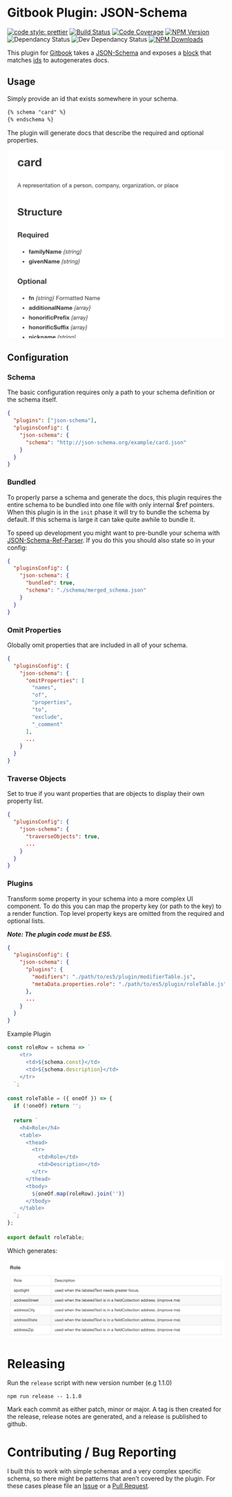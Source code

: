 # Gitbook Plugin: JSON-Schema

[![code style: prettier](https://img.shields.io/badge/code_style-prettier-ff69b4.svg?style=for-the-badge)](https://github.com/prettier/prettier)
[![Build Status](https://img.shields.io/circleci/project/github/hipstersmoothie/gitbook-plugin-json-schema/master.svg?style=for-the-badge)](https://circleci.com/gh/hipstersmoothie/gitbook-plugin-json-schema/tree/master)
[![Code Coverage](https://img.shields.io/codecov/c/github/hipstersmoothie/gitbook-plugin-json-schema/master.svg?style=for-the-badge)](https://codecov.io/gh/hipstersmoothie/gitbook-plugin-json-schema)
[![NPM Version](https://img.shields.io/npm/v/gitbook-plugin-json-schema.svg?style=for-the-badge)](https://www.npmjs.com/package/gitbook-plugin-json-schema) ![Dependancy Status](https://img.shields.io/david/hipstersmoothie/gitbook-plugin-json-schema.svg?style=for-the-badge) ![Dev Dependancy Status](https://img.shields.io/david/dev/hipstersmoothie/gitbook-plugin-json-schema.svg?style=for-the-badge)
[![NPM Downloads](https://img.shields.io/npm/dt/gitbook-plugin-json-schema.svg?style=for-the-badge)](https://www.npmjs.com/package/gitbook-plugin-json-schema)

This plugin for [Gitbook](https://github.com/GitbookIO/gitbook) takes a [JSON-Schema](http://json-schema.org/) and exposes a [block](https://toolchain.gitbook.com/plugins/blocks.html) that matches [ids](http://json-schema.org/latest/json-schema-core.html#id-keyword) to autogenerates docs.

## Usage

Simply provide an id that exists somewhere in your schema.

```md
{% schema "card" %}
{% endschema %}
```

The plugin will generate docs that describe the required and optional properties.

![Card Docs Example Image](https://raw.githubusercontent.com/hipstersmoothie/gitbook-plugin-json-schema/master/images/cardDocs.png)

## Configuration

### Schema

The basic configuration requires only a path to your schema definition or the schema itself.

```json
{
  "plugins": ["json-schema"],
  "pluginsConfig": {
    "json-schema": {
      "schema": "http://json-schema.org/example/card.json"
    }
  }
}
```

### Bundled

To properly parse a schema and generate the docs, this plugin requires the entire schema to be bundled into one file with only internal $ref pointers. When this plugin is in the `init` phase it will try to bundle the schema by default. If this schema is large it can take quite awhile to bundle it.

To speed up development you might want to pre-bundle your schema with [JSON-Schema-Ref-Parser](https://github.com/BigstickCarpet/json-schema-ref-parser). If you do this you should also state so in your config:

```json
{
  "pluginsConfig": {
    "json-schema": {
      "bundled": true,
      "schema": "./schema/merged_schema.json"
    }
  }
}
```

### Omit Properties

Globally omit properties that are included in all of your schema.

```json
{
  "pluginsConfig": {
    "json-schema": {
      "omitProperties": [
        "names",
        "of",
        "properties",
        "to",
        "exclude",
        "_comment"
      ],
      ...
    }
  }
}
```

### Traverse Objects

Set to true if you want properties that are objects to display their own property list.

```json
{
  "pluginsConfig": {
    "json-schema": {
      "traverseObjects": true,
      ...
    }
  }
}
```

### Plugins

Transform some property in your schema into a more complex UI component. To do this you can map the property key (or path to the key) to a render function. Top level property keys are omitted from the required and optional lists.

**_Note: The plugin code must be ES5._**

```json
{
  "pluginsConfig": {
    "json-schema": {
      "plugins": {
        "modifiers": "./path/to/es5/plugin/modifierTable.js",
        "metaData.properties.role": "./path/to/es5/plugin/roleTable.js"
      },
      ...
    }
  }
}
```

Example Plugin

```js
const roleRow = schema => `
    <tr>
      <td>${schema.const}</td>
      <td>${schema.description}</td>
    </tr>
  `;

const roleTable = ({ oneOf }) => {
  if (!oneOf) return '';

  return `
    <h4>Role</h4>
    <table>
      <thead>
        <tr>
          <td>Role</td>
          <td>Description</td>
        </tr>
      </thead>
      <tbody>
        ${oneOf.map(roleRow).join('')}
      </tbody>
    </table>
  `;
};

export default roleTable;
```

Which generates:

![Plugin Example](https://raw.githubusercontent.com/hipstersmoothie/gitbook-plugin-json-schema/master/images/pluginExample.png)

# Releasing

Run the `release` script with new version number (e.g 1.1.0)

```
npm run release -- 1.1.0
```

Mark each commit as either patch, minor or major. A tag is then created for the release, release notes are generated, and a release is published to github.

# Contributing / Bug Reporting

I built this to work with simple schemas and a very complex specific schema, so there might be patterns that aren't covered by the plugin. For these cases please file an [Issue](https://github.com/hipstersmoothie/gitbook-plugin-json-schema/issues) or a [Pull Request](https://github.com/hipstersmoothie/gitbook-plugin-json-schema/pulls).
